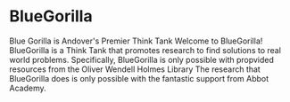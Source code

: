 # BlueGorilla
Blue Gorilla is Andover's Premier Think Tank
Welcome to BlueGorilla! BlueGorilla is a Think Tank that promotes research to find solutions to real world problems. 
Specifically, BlueGorilla is only possible with propvided resources from the Oliver Wendell Holmes Library
The research that BlueGorilla does is only possible with the fantastic support from Abbot Academy.
